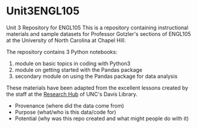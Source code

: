 # Unit3ENGL105
Unit 3 Repository for ENGL105
This is a repository containing instructional materials and sample datasets for Professor Gotzler's sections of ENGL105 at the University of North Carolina at Chapel Hill. 

The repository contains 3 Python notebooks:
1. module on basic topics in coding with Python3
2. module on getting started with the Pandas package
3. secondary module on using the Pandas package for data analysis

These materials have been adapted from the excellent lessons created by the staff at the [Research Hub](https://library.unc.edu/data/) of UNC's Davis Library.

- Provenance (where did the data come from)
- Purpose (what/who is this data/code for)
- Potential (why was this repo created and what might people do with it)

